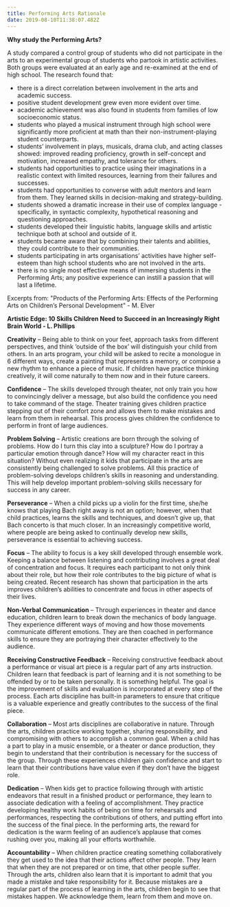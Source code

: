 ```yaml
---
title: Performing Arts Rationale
date: 2019-08-10T11:38:07.482Z
---
```

**Why study the Performing Arts?**

A study compared a control group of students who did not participate in the arts to an experimental group of students who partook in artistic activities. Both groups were evaluated at an early age and re-examined at the end of high school. The research found that: 

* there is a direct correlation between involvement in the arts and academic success. 
* positive student development grew even more evident over time. 
* academic achievement was also found in students from families of low socioeconomic status. 
* students who played a musical instrument through high school were significantly more proficient at math than their non-instrument-playing student counterparts. 
* students’ involvement in plays, musicals, drama club, and acting classes showed: improved reading proficiency, growth in self-concept and motivation, increased empathy, and tolerance for others. 
* students had opportunities to practice using their imaginations in a realistic context with limited resources, learning from their failures and successes. 
* students had opportunities to converse with adult mentors and learn from them. They learned skills in decision-making and strategy-building. 
* students showed a dramatic increase in their use of complex language - specifically, in syntactic complexity, hypothetical reasoning and questioning approaches. 
* students developed their linguistic habits, language skills and artistic technique both at school and outside of it. 
* students became aware that by combining their talents and abilities, they could contribute to their communities. 
* students participating in arts organisations’ activities have higher self-esteem than high school students who are not involved in the arts. 
* there is no single most effective means of immersing students in the Performing Arts; any positive experience can instill a passion that will last a lifetime. 

Excerpts from: "Products of the Performing Arts: Effects of the Performing Arts on Children’s Personal Development" - M. Elver

**Artistic Edge: 10 Skills Children Need to Succeed in an Increasingly Right Brain World - L. Phillips**

**Creativity** – Being able to think on your feet, approach tasks from different perspectives, and think ‘outside of the box’ will distinguish your child from others. In an arts program, your child will be asked to recite a monologue in 6 different ways, create a painting that represents a memory, or compose a new rhythm to enhance a piece of music. If children have practice thinking creatively, it will come naturally to them now and in their future careers.

**Confidence** – The skills developed through theater, not only train you how to convincingly deliver a message, but also build the confidence you need to take command of the stage. Theater training gives children practice stepping out of their comfort zone and allows them to make mistakes and learn from them in rehearsal. This process gives children the confidence to perform in front of large audiences.

**Problem Solving** – Artistic creations are born through the solving of problems. How do I turn this clay into a sculpture? How do I portray a particular emotion through dance? How will my character react in this situation? Without even realizing it kids that participate in the arts are consistently being challenged to solve problems. All this practice of problem-solving develops children’s skills in reasoning and understanding. This will help develop important problem-solving skills necessary for success in any career.

**Perseverance** – When a child picks up a violin for the first time, she/he knows that playing Bach right away is not an option; however, when that child practices, learns the skills and techniques, and doesn’t give up, that Bach concerto is that much closer. In an increasingly competitive world, where people are being asked to continually develop new skills, perseverance is essential to achieving success.

**Focus** – The ability to focus is a key skill developed through ensemble work. Keeping a balance between listening and contributing involves a great deal of concentration and focus. It requires each participant to not only think about their role, but how their role contributes to the big picture of what is being created. Recent research has shown that participation in the arts improves children’s abilities to concentrate and focus in other aspects of their lives.

**Non-Verbal Communication** – Through experiences in theater and dance education, children learn to break down the mechanics of body language. They experience different ways of moving and how those movements communicate different emotions. They are then coached in performance skills to ensure they are portraying their character effectively to the audience.

**Receiving Constructive Feedback** – Receiving constructive feedback about a performance or visual art piece is a regular part of any arts instruction. Children learn that feedback is part of learning and it is not something to be offended by or to be taken personally. It is something helpful. The goal is the improvement of skills and evaluation is incorporated at every step of the process. Each arts discipline has built-in parameters to ensure that critique is a valuable experience and greatly contributes to the success of the final piece. 

**Collaboration** – Most arts disciplines are collaborative in nature. Through the arts, children practice working together, sharing responsibility, and compromising with others to accomplish a common goal. When a child has a part to play in a music ensemble, or a theater or dance production, they begin to understand that their contribution is necessary for the success of the group. Through these experiences children gain confidence and start to learn that their contributions have value even if they don’t have the biggest role.

**Dedication** – When kids get to practice following through with artistic endeavors that result in a finished product or performance, they learn to associate dedication with a feeling of accomplishment. They practice developing healthy work habits of being on time for rehearsals and performances, respecting the contributions of others, and putting effort into the success of the final piece. In the performing arts, the reward for dedication is the warm feeling of an audience’s applause that comes rushing over you, making all your efforts worthwhile.

**Accountability** – When children practice creating something collaboratively they get used to the idea that their actions affect other people. They learn that when they are not prepared or on time, that other people suffer. Through the arts, children also learn that it is important to admit that you made a mistake and take responsibility for it. Because mistakes are a regular part of the process of learning in the arts, children begin to see that mistakes happen. We acknowledge them, learn from them and move on.
